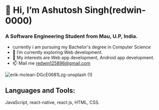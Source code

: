 # 👋 Hi, I’m Ashutosh Singh(redwin-0000)
### A Software Engineering Student from Mau, U.P, India.
-    currently i am pursuing my Bachelor's degree in Computer Science
- 🌱 I’m currently exploring Web development.
- 💞️ My interests are Web app development, Android app development.
- 📫 Mail me redwin125896@gmail.com

![erik-mclean-DGcE0681Lzg-unsplash (1)](https://user-images.githubusercontent.com/109889191/198765872-68f9df3a-4856-48f5-8469-e43daf5ffb63.jpg)


## Languages and Tools:
JavaScript,
react-native,
react js,
HTML,
CSS.
